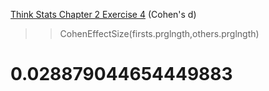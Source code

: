 [Think Stats Chapter 2 Exercise 4](http://greenteapress.com/thinkstats2/html/thinkstats2003.html#toc24) (Cohen's d)

>>CohenEffectSize(firsts.prglngth,others.prglngth)
# 0.028879044654449883
